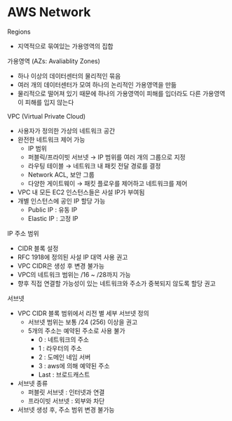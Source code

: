 # AWS Network

Regions

- 지역적으로 묶여있는 가용영역의 집합

가용영역 (AZs: Avaliablity Zones)

- 하나 이상의 데이터센터의 물리적인 묶음
- 여러 개의 데이터센터가 모여 하나의 논리적인 가용영역을 만듦
- 물리적으로 떨어져 있기 때문에 하나의 가용영역이 피해를 입더라도 다른 가용영역이 피해를 입지 않는다

VPC (Virtual Private Cloud)

- 사용자가 정의한 가상의 네트워크 공간
- 완전한 네트워크 제어 가능
    - IP 범위
    - 퍼블릭/프라이빗 서브넷 → IP 범위를 여러 개의 그룹으로 지정
    - 라우팅 테이블 → 네트워크 내 패킷 전달 경로를 결정
    - Network ACL, 보안 그룹
    - 다양한 게이트웨이 → 패킷 플로우를 제어하고 네트워크를 제어
- VPC 내 모든 EC2 인스턴스들은 사설 IP가 부여됨
- 개별 인스턴스에 공인 IP 할당 가능
    - Public IP : 유동 IP
    - Elastic IP : 고정 IP

IP 주소 범위

- CIDR 블록 설정
- RFC 1918에 정의된 사설 IP 대역 사용 권고
- VPC CIDR은 생성 후 변경 불가능
- VPC의 네트워크 범위는 /16 ~ /28까지 가능
- 향후 직접 연결할 가능성이 있는 네트워크와 주소가 중복되지 않도록 할당 권고

서브넷

- VPC CIDR 블록 범위에서 리전 별 세부 서브넷 정의
    - 서브넷 범위는 보통 /24 (256) 이상을 권고
    - 5개의 주소는 예약된 주소로 사용 불가
        - 0 : 네트워크의 주소
        - 1 : 라우터의 주소
        - 2 : 도메인 네임 서버
        - 3 : aws에 의해 예약된 주소
        - Last : 브로드캐스트
- 서브넷 종류
    - 퍼블릿 서브넷 : 인터넷과 연결
    - 프라이빗 서브넷 : 외부와 차단
- 서브넷 생성 후, 주소 범위 변경 불가능